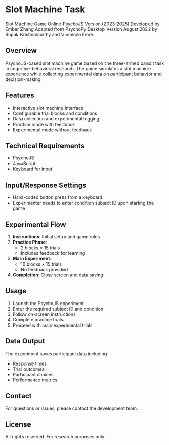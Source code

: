 # Slot Machine Task

Slot Machine Game Online PsychoJS Version (2023-2025) Developed by Ember Zhang
Adapted from PsychoPy Desktop Version August 2022 by Rupak Krishnamurthy and Vincenzo Fiore.

## Overview

PsychoJS-based slot machine game based on the three-armed bandit task in cognitive-behavioral research. The game simulates a slot machine experience while collecting experimental data on participant behavior and decision-making.

## Features

- Interactive slot machine interface
- Configurable trial blocks and conditions
- Data collection and experimental logging
- Practice mode with feedback
- Experimental mode without feedback

## Technical Requirements

- PsychoJS
- JavaScript
- Keyboard for input

## Input/Response Settings

- Hard-coded button press from a keyboard
- Experimenter needs to enter condition subject ID upon starting the game

## Experimental Flow

1. **Instructions**: Initial setup and game rules
2. **Practice Phase**:
   - 2 blocks × 15 trials
   - Includes feedback for learning
3. **Main Experiment**:
   - 10 blocks × 15 trials
   - No feedback provided
4. **Completion**: Close screen and data saving

## Usage

1. Launch the PsychoJS experiment
2. Enter the required subject ID and condition
3. Follow on-screen instructions
4. Complete practice trials
5. Proceed with main experimental trials

## Data Output

The experiment saves participant data including:

- Response times
- Trial outcomes
- Participant choices
- Performance metrics

## Contact

For questions or issues, please contact the development team.

## License

All rights reserved. For research purposes only.
